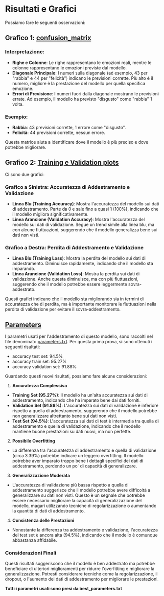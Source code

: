 # Risultati e Grafici
 
Possiamo fare le seguenti osservazioni:

## Grafico 1: [confusion_matrix](./confusion_matrix.png)

### Interpretazione:
- **Righe e Colonne**: Le righe rappresentano le emozioni reali, mentre le colonne rappresentano le emozioni previste dal modello.
- **Diagonale Principale**: I numeri sulla diagonale (ad esempio, 43 per "rabbia" e 44 per "felicità") indicano le previsioni corrette. Più alto è il numero, migliore è la prestazione del modello per quella specifica emozione.
- **Errori di Previsione**: I numeri fuori dalla diagonale mostrano le previsioni errate. Ad esempio, il modello ha previsto "disgusto" come "rabbia" 1 volta.

### Esempio:
- **Rabbia**: 43 previsioni corrette, 1 errore come "disgusto".
- **Felicità**: 44 previsioni corrette, nessun errore.

Questa matrice aiuta a identificare dove il modello è più preciso e dove potrebbe migliorare.

## Grafico 2: [Training e Validation plots](./training_validation_plots.png)

Ci sono due grafici:

### Grafico a Sinistra: Accuratezza di Addestramento e Validazione
- **Linea Blu (Training Accuracy)**: Mostra l'accuratezza del modello sui dati di addestramento. Parte da 0 e sale fino a quasi 1 (100%), indicando che il modello migliora significativamente.
- **Linea Arancione (Validation Accuracy)**: Mostra l'accuratezza del modello sui dati di validazione. Segue un trend simile alla linea blu, ma con alcune fluttuazioni, suggerendo che il modello generalizza bene sui dati non visti.

### Grafico a Destra: Perdita di Addestramento e Validazione
- **Linea Blu (Training Loss)**: Mostra la perdita del modello sui dati di addestramento. Diminuisce rapidamente, indicando che il modello sta imparando.
- **Linea Arancione (Validation Loss)**: Mostra la perdita sui dati di validazione. Anche questa diminuisce, ma con più fluttuazioni, suggerendo che il modello potrebbe essere leggermente sovra-addestrato.

Questi grafici indicano che il modello sta migliorando sia in termini di accuratezza che di perdita, ma è importante monitorare le fluttuazioni nella perdita di validazione per evitare il sovra-addestramento. 

## [Parameters](./parameters.txt)
I parametri usati per l'addestramento di questo modello, sono raccolti nel file denominato [parameters.txt](./parameters.txt). Per questa prima prova, si sono ottenuti i seguenti risultati:

- accuracy test set: 94.5%
- accuracy train set: 95.27%
- accuracy validation set: 91.88%

Guardando questi nuovi risultati, possiamo fare alcune considerazioni:

1. **Accuratezza Complessiva**

- **Training Set (95.27%)**: Il modello ha un'alta accuratezza sui dati di addestramento, indicando che ha imparato bene dai dati forniti.
- **Validation Set (91.88%)**: L'accuratezza sui dati di validazione è inferiore rispetto a quella di addestramento, suggerendo che il modello potrebbe non generalizzare altrettanto bene sui dati non visti.
- **Test Set (94.5%)**: L'accuratezza sui dati di test è intermedia tra quella di addestramento e quella di validazione, indicando che il modello mantiene buone prestazioni su dati nuovi, ma non perfette.

2. **Possibile Overfitting**
- La differenza tra l'accuratezza di addestramento e quella di validazione (circa 3.39%) potrebbe indicare un leggero overfitting. Il modello potrebbe aver imparato troppo bene i dettagli specifici dei dati di addestramento, perdendo un po' di capacità di generalizzare.

3. **Generalizzazione Moderata**
- L'accuratezza di validazione più bassa rispetto a quella di addestramento suggerisce che il modello potrebbe avere difficoltà a generalizzare su dati non visti. Questo è un segnale che potrebbe essere necessario migliorare la capacità di generalizzazione del modello, magari utilizzando tecniche di regolarizzazione o aumentando la quantità di dati di addestramento.

4. **Consistenza delle Prestazioni**
- Nonostante la differenza tra addestramento e validazione, l'accuratezza del test set è ancora alta (94.5%), indicando che il modello è comunque abbastanza affidabile.

### Considerazioni Finali
Questi risultati suggeriscono che il modello è ben addestrato ma potrebbe beneficiare di ulteriori miglioramenti per ridurre l'overfitting e migliorare la generalizzazione. Potresti considerare tecniche come la regolarizzazione, il dropout, o l'aumento dei dati di addestramento per migliorare le prestazioni.


**Tutti i parametri usati sono presi da best_parameters.txt**

